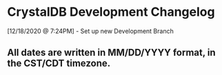 # CrystalDB Development Changelog

[12/18/2020 @ 7:24PM] - Set up new Development Branch

## All dates are written in MM/DD/YYYY format, in the CST/CDT timezone.
